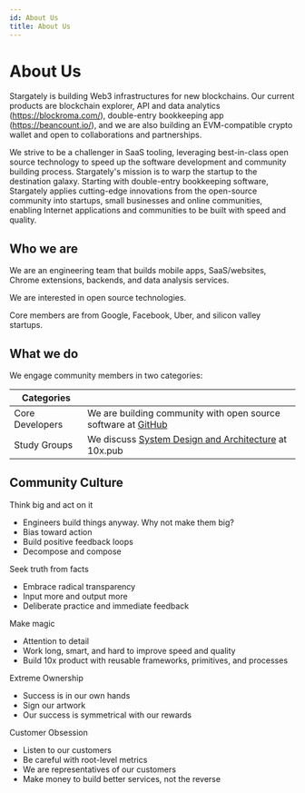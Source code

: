 ```yaml
---
id: About Us
title: About Us
---
```


# About Us

Stargately is building Web3 infrastructures for new blockchains. Our current products are blockchain explorer, API and data analytics (https://blockroma.com/), double-entry bookkeeping app (https://beancount.io/), and we are also building an EVM-compatible crypto wallet and open to collaborations and partnerships.

We strive to be a challenger in SaaS tooling, leveraging best-in-class open source technology to speed up the software development and community building process. Stargately's mission is to warp the startup to the destination galaxy. Starting with double-entry bookkeeping software, Stargately applies cutting-edge innovations from the open-source community into startups, small businesses and online communities, enabling Internet applications and communities to be built with speed and quality.

## Who we are

We are an engineering team that builds mobile apps, SaaS/websites, Chrome extensions, backends, and data analysis services.

We are interested in open source technologies.

Core members are from Google, Facebook, Uber, and silicon valley startups.


## What we do

We engage community members in two categories:

| Categories |  |
| --- | --- |
| Core Developers | We are building community with open source software at [GitHub](https://github.com/stargately)  |
| Study Groups | We discuss [System Design and Architecture](https://github.com/puncsky/system-design-and-architecture) at 10x.pub |

## Community Culture

Think big and act on it
* Engineers build things anyway. Why not make them big?
* Bias toward action
* Build positive feedback loops
* Decompose and compose

Seek truth from facts
* Embrace radical transparency
* Input more and output more
* Deliberate practice and immediate feedback

Make magic
* Attention to detail
* Work long, smart, and hard to improve speed and quality
* Build 10x product with reusable frameworks, primitives, and processes

Extreme Ownership
* Success is in our own hands
* Sign our artwork
* Our success is symmetrical with our rewards

Customer Obsession
* Listen to our customers
* Be careful with root-level metrics
* We are representatives of our customers
* Make money to build better services, not the reverse
